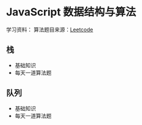 # JavaScript 数据结构与算法

学习资料：
算法题目来源：[Leetcode](https://leetcode-cn.com/)

## 栈

- 基础知识
- 每天一道算法题

## 队列

- 基础知识
- 每天一道算法题
